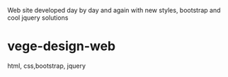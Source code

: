 
Web site developed day by day and again with new styles, bootstrap and cool jquery solutions

# vege-design-web
html, css,bootstrap, jquery
